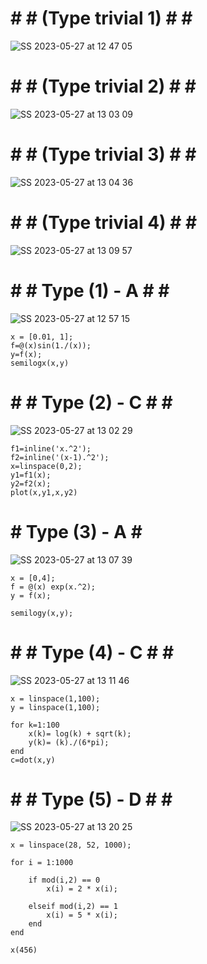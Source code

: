# # # (Type trivial 1) # # #
![SS 2023-05-27 at 12 47 05](https://github.com/space-hippie0/matlab/assets/118982314/914f039e-3cde-4529-af99-f2d694f963d3)

# # # (Type trivial 2) # # #
![SS 2023-05-27 at 13 03 09](https://github.com/space-hippie0/matlab/assets/118982314/41021b42-c58a-45c3-9144-ac3878a935e8)

# # # (Type trivial 3) # # #
![SS 2023-05-27 at 13 04 36](https://github.com/space-hippie0/matlab/assets/118982314/8b57bcc4-f95a-43f8-ac8f-3d0a6c0f2843)

# # # (Type trivial 4) # # #
![SS 2023-05-27 at 13 09 57](https://github.com/space-hippie0/matlab/assets/118982314/540f5498-5abd-4798-97d7-6976938324c0)


# # # Type (1) - A # # #

![SS 2023-05-27 at 12 57 15](https://github.com/space-hippie0/matlab/assets/118982314/0fac9f40-7e9d-4195-a0bc-9c7cc47aaa5b)
```
x = [0.01, 1];
f=@(x)sin(1./(x));
y=f(x);
semilogx(x,y)
```


# # # Type (2) - C # # #

![SS 2023-05-27 at 13 02 29](https://github.com/space-hippie0/matlab/assets/118982314/7f767741-6bd3-4e24-869c-89539aaf607d)
```
f1=inline('x.^2');
f2=inline('(x-1).^2');
x=linspace(0,2);
y1=f1(x);
y2=f2(x);
plot(x,y1,x,y2)
```


 # # Type (3) - A # # 

![SS 2023-05-27 at 13 07 39](https://github.com/space-hippie0/matlab/assets/118982314/43888a28-3d55-4c7c-9229-bfe7e9d9667d)
```
x = [0,4];
f = @(x) exp(x.^2);
y = f(x);
```
```
semilogy(x,y);
```


# # # Type (4) - C # # #
![SS 2023-05-27 at 13 11 46](https://github.com/space-hippie0/matlab/assets/118982314/721131cd-d0c2-4d5a-a8ed-c4840a94a87e)
```
x = linspace(1,100);
y = linspace(1,100);
```
```
for k=1:100
    x(k)= log(k) + sqrt(k);
    y(k)= (k)./(6*pi);
end
c=dot(x,y)
```

# # # Type (5) - D # # #
![SS 2023-05-27 at 13 20 25](https://github.com/space-hippie0/matlab/assets/118982314/56e2cc62-ec2f-465e-b064-599085719394)
```
x = linspace(28, 52, 1000);
```
```
for i = 1:1000

    if mod(i,2) == 0
        x(i) = 2 * x(i);

    elseif mod(i,2) == 1
        x(i) = 5 * x(i);
    end
end
```
```
x(456)
```
